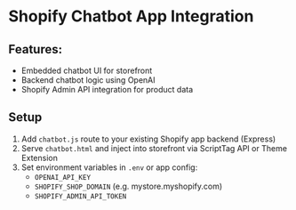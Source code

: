 
# Shopify Chatbot App Integration

## Features:
- Embedded chatbot UI for storefront
- Backend chatbot logic using OpenAI
- Shopify Admin API integration for product data

## Setup
1. Add `chatbot.js` route to your existing Shopify app backend (Express)
2. Serve `chatbot.html` and inject into storefront via ScriptTag API or Theme Extension
3. Set environment variables in `.env` or app config:
    - `OPENAI_API_KEY`
    - `SHOPIFY_SHOP_DOMAIN` (e.g. mystore.myshopify.com)
    - `SHOPIFY_ADMIN_API_TOKEN`
